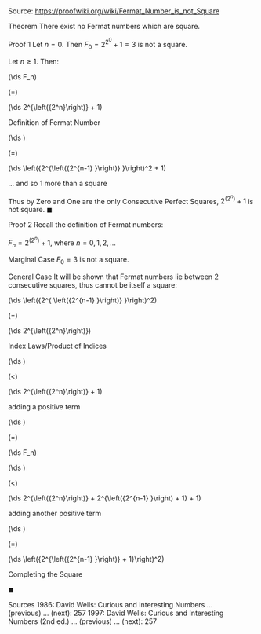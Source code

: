 # 

Source: https://proofwiki.org/wiki/Fermat_Number_is_not_Square



Theorem
There exist no Fermat numbers which are square.


Proof 1
Let $n = 0$.
Then $F_0 = 2^{2^0} + 1 = 3$ is not a square.

Let $n \ge 1$.
Then:














\(\ds F_n\)

\(=\)







\(\ds 2^{\left({2^n}\right)} + 1\)





Definition of Fermat Number














\(\ds \)

\(=\)







\(\ds \left({2^{\left({2^{n-1} }\right)} }\right)^2 + 1\)





... and so $1$ more than a square



Thus by Zero and One are the only Consecutive Perfect Squares, $2^{\left({2^n}\right)} + 1$ is not square.
$\blacksquare$


Proof 2
Recall the definition of Fermat numbers:

$F_n = 2^{(2^n)}+1$, where $n = 0, 1, 2, \ldots$


Marginal Case
$F_0 = 3$ is not a square.


General Case
It will be shown that Fermat numbers lie between $2$ consecutive squares, thus cannot be itself a square:














\(\ds \left({2^{ \left({2^{n-1} }\right)} }\right)^2\)

\(=\)







\(\ds 2^{\left({2^n}\right)}\)





Index Laws/Product of Indices














\(\ds \)

\(<\)







\(\ds 2^{\left({2^n}\right)} + 1\)





adding a positive term














\(\ds \)

\(=\)







\(\ds F_n\)




















\(\ds \)

\(<\)







\(\ds 2^{\left({2^n}\right)} + 2^{\left({2^{n-1} }\right) + 1} + 1\)





adding another positive term














\(\ds \)

\(=\)







\(\ds \left({2^{\left({2^{n-1} }\right)} + 1}\right)^2\)





Completing the Square



$\blacksquare$


Sources
1986: David Wells: Curious and Interesting Numbers ... (previous) ... (next): $257$
1997: David Wells: Curious and Interesting Numbers (2nd ed.) ... (previous) ... (next): $257$




